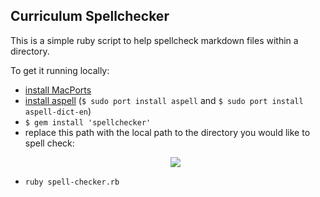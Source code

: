 ## Curriculum Spellchecker

This is a simple ruby script to help spellcheck markdown files within a directory.  

To get it running locally:

- [install MacPorts](https://guide.macports.org/chunked/installing.macports.html)
- [install aspell](https://docs.moodle.org/19/en/Configuring_aspell_on_Mac_OS_X) (`$ sudo port install aspell` and `$ sudo port install aspell-dict-en`)
- `$ gem install 'spellchecker'`
- replace this path with the local path to the directory you would like to spell check:
    <p align="center">
      <img src="https://i.imgur.com/sWU3fLC.png">
    </p>
- `ruby spell-checker.rb`
